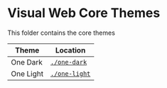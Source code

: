 # Visual Web Core Themes

This folder contains the core themes

| Theme          | Location                             |
| -------------- | ------------------------------------ |
| One Dark       | [`./one-dark`](./one-dark)           |
| One Light      | [`./one-light`](./one-light)         |
